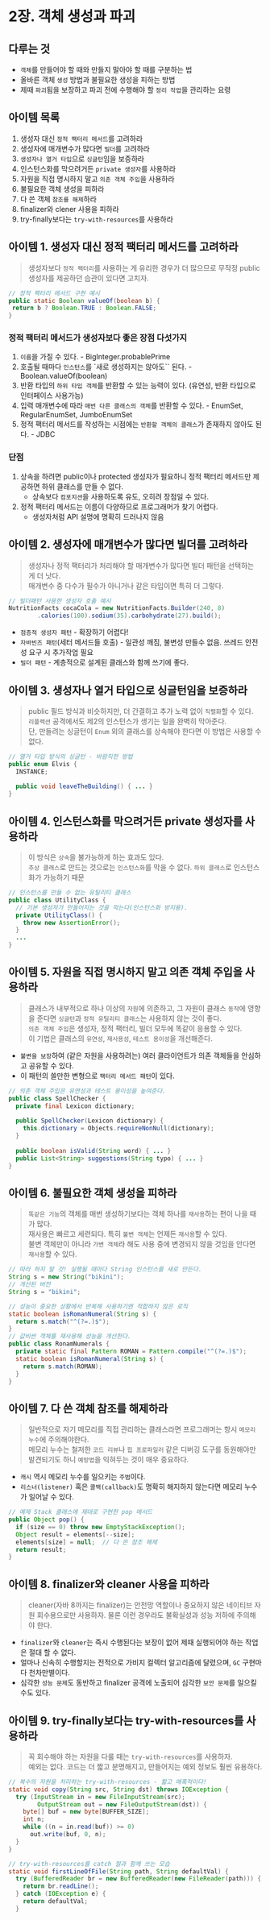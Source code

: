 # 2장. 객체 생성과 파괴
## 다루는 것
- `객체`를 만들어야 할 때와 만들지 말아야 할 때를 구분하는 법
- 올바른 객체 `생성` 방법과 불필요한 생성을 피하는 방법
- 제때 `파괴`됨을 보장하고 파괴 전에 수행해야 할 `정리 작업`을 관리하는 요령

## 아이템 목록
1. 생성자 대신 `정적 팩터리 메서드`를 고려하라
2. 생성자에 매개변수가 많다면 `빌더`를 고려하라
3. `생성자나 열거 타입`으로 `싱글턴`임을 보증하라
4. 인스턴스화를 막으려거든 `private 생성자`를 사용하라
5. 자원을 직접 명시하지 말고 `의존 객체 주입`을 사용하라
6. 불필요한 객체 생성을 피하라
7. 다 쓴 객체 `참조를 해제`하라
8. finalizer와 clener 사용을 피하라
9. try-finally보다는 `try-with-resources`를 사용하라

## 아이템 1. 생성자 대신 정적 팩터리 메서드를 고려하라
> 생성자보다 `정적 팩터리`를 사용하는 게 유리한 경우가 더 많으므로 무작정 public 생성자를 제공하던 습관이 있다면 고치자.

```java
// 정적 팩터리 메서드 구현 예시
public static Boolean valueOf(boolean b) {
 return b ? Boolean.TRUE : Boolean.FALSE; 
}
```

### 정적 팩터리 메서드가 생성자보다 좋은 장점 다섯가지
1. `이름`을 가질 수 있다. - BigInteger.probablePrime
2. 호출될 때마다 `인스턴스`를 `새로 생성하지는 않아도`` 된다. - Boolean.valueOf(boolean)
3. 반환 타입의 `하위 타입 객체`를 반환할 수 있는 능력이 있다. (유연성, 반환 타입으로 인터페이스 사용가능)
4. 입력 매개변수에 따라 `매번 다른 클래스의 객체`를 반환할 수 있다. - EnumSet, RegularEnumSet, JumboEnumSet
5. 정적 팩터리 메서드를 작성하는 시점에는 `반환할 객체의 클래스`가 존재하지 않아도 된다. - JDBC

### 단점
1. 상속을 하려면 public이나 protected 생성자가 필요하니 정적 팩터리 메서드만 제공하면 하위 클래스를 만들 수 없다.
    - 상속보다 `컴포지션`을 사용하도록 유도, 오히려 장점일 수 있다.
2. 정적 팩터리 메서드는 이름이 다양하므로 프로그래머가 찾기 어렵다.
    - 생성자처럼 API 설명에 명확히 드러나지 않음
   
## 아이템 2. 생성자에 매개변수가 많다면 빌더를 고려하라
> 생성자나 정적 팩터리가 처리해야 할 매개변수가 많다면 빌더 패턴을 선택하는 게 더 낫다.  
> 매개변수 중 다수가 필수가 아니거나 같은 타입이면 특히 더 그렇다.

```java
// 빌더패턴 사용한 생성자 호출 예시
NutritionFacts cocaCola = new NutritionFacts.Builder(240, 8)
        .calories(100).sodium(35).carbohydrate(27).build();
```
- `점층적 생성자 패턴` - 확장하기 어렵다!
- `자바빈즈 패턴`(세터 메서드들 호출) - 일관성 깨짐, 불변성 만들수 없음. 쓰레드 안전성 요구 시 추가작업 필요
- `빌더 패턴` - 계층적으로 설계된 클래스와 함께 쓰기에 좋다.

## 아이템 3. 생성자나 열거 타입으로 싱글턴임을 보증하라
> public 필드 방식과 비슷하지만, 더 간결하고 추가 노력 없이 `직렬화`할 수 있다.  
> `리플렉션` 공격에서도 제2의 인스턴스가 생기는 일을 완벽히 막아준다.   
> 단, 만들려는 싱글턴이 `Enum` 외의 클래스를 상속해야 한다면 이 방법은 사용할 수 없다.
> 
```java
// 열거 타입 방식의 싱글턴 - 바람직한 방법
public enum Elvis {
  INSTANCE;
  
  public void leaveTheBuilding() { ... }
}
```

## 아이템 4. 인스턴스화를 막으려거든 private 생성자를 사용하라
> 이 방식은 `상속`을 불가능하게 하는 효과도 있다.  
> `추상 클래스`로 만드는 것으로는 `인스턴스화`를 막을 수 없다. `하위 클래스`로 인스턴스화가 가능하기 때문
```java
// 인스턴스를 만들 수 없는 유틸리티 클래스
public class UtilityClass {
  // 기본 생성자가 만들어지는 것을 막는다(인스턴스화 방지용).
  private UtilityClass() {
    throw new AssertionError();
  }
  ...
}
```

## 아이템 5. 자원을 직접 명시하지 말고 의존 객체 주입을 사용하라
> 클래스가 내부적으로 하나 이상의 `자원`에 의존하고, 그 자원이 클래스 `동작`에 영향을 준다면 `싱글턴`과 `정적 유틸리티 클래스`는 사용하지 않는 것이 좋다.  
> `의존 객체 주입`은 생성자, 정적 팩터리, 빌더 모두에 똑같이 응용할 수 있다.  
> 이 기법은 클래스의 `유연성`, `재사용성`, `테스트 용이성`을 개선해준다.
- `불변을 보장`하여 (같은 자원을 사용하려는) 여러 클라이언트가 의존 객체들을 안심하고 공유할 수 있다.  
- 이 패턴의 쓸만한 변형으로 `팩터리 메서드 패턴`이 있다.
```java
// 의존 객체 주입은 유연성과 테스트 용이성을 높여준다.
public class SpellChecker {
  private final Lexicon dictionary;
  
  public SpellChecker(Lexicon dictionary) {
    this.dictionary = Objects.requireNonNull(dictionary);
  }
  
  public boolean isValid(String word) { ... }
  public List<String> suggestions(String typo) { ... }
}
```

## 아이템 6. 불필요한 객체 생성을 피하라
> `똑같은 기능`의 객체를 매번 생성하기보다는 객체 하나를 `재사용`하는 편이 나을 때가 많다.  
> 재사용은 빠르고 세련되다. 특히 `불변 객체`는 언제든 `재사용`할 수 있다.  
> 불변 객체만이 아니라 `가변 객체`라 해도 사용 중에 변경되지 않을 것임을 안다면 `재사용`할 수 있다.
```java
// 따라 하지 말 것! 실행될 때마다 String 인스턴스를 새로 만든다.
String s = new String("bikini");
// 개선된 버전
String s = "bikini";

// 성능이 중요한 상황에서 반복해 사용하기엔 적합하지 않은 로직
static boolean isRomanNumeral(String s) {
  return s.match("^(?=.)$");
}
// 값비싼 객체를 재사용해 성능을 개선한다.
public class RonamNumerals {
  private static final Pattern ROMAN = Pattern.compile("^(?=.)$");
  static boolean isRomanNumeral(String s) { 
    return s.match(ROMAN); 
  }
}
```

## 아이템 7. 다 쓴 객체 참조를 해제하라
> 일반적으로 자기 메모리를 직접 관리하는 클래스라면 프로그래머는 항시 `메모리 누수`에 주의해야한다.  
> 메모리 누수는 철저한 `코드 리뷰`나 `힙 프로파일러` 같은 디버깅 도구를 동원해야만 발견되기도 하니 `예방법`을 익혀두는 것이 매우 중요하다.
 
- `캐시` 역시 메모리 누수를 일으키는 `주범`이다.  
- `리스너(listener)` 혹은 `콜백(callback)`도 명확히 해지하지 않는다면 메모리 누수가 일어날 수 있다.  

```java
// 예제 Stack 클래스에 제대로 구현한 pop 메서드
public Object pop() {
  if (size == 0) throw new EmptyStackException();
  Object result = elements[--size];
  elements[size] = null;  // 다 쓴 참조 해제
  return result;
}
```

## 아이템 8. finalizer와 cleaner 사용을 피하라
> cleaner(자바 8까지는 finalizer)는 안전망 역할이나 중요하지 않은 네이티브 자원 회수용으로만 사용하자.
> 물론 이런 경우라도 불확실성과 성능 저하에 주의해야 한다.

- `finalizer`와 `cleaner`는 즉시 수행된다는 보장이 없어 제때 실행되어야 하는 작업은 절대 할 수 없다.  
- 얼마나 신속히 수행할지는 전적으로 가비지 컬렉터 알고리즘에 달렸으며, `GC` 구현마다 천차만별이다.  
- 심각한 `성능 문제`도 동반하고 finalizer 공격에 노출되어 심각한 `보안 문제`를 일으킬 수도 있다.  

## 아이템 9. try-finally보다는 try-with-resources를 사용하라
> 꼭 회수해야 하는 자원을 다룰 때는 `try-with-resources`를 사용하자.    
> 예외는 없다. 코드는 더 짧고 분명해지고, 만들어지는 예외 정보도 훨씬 유용하다.
```java
// 복수의 자원을 처리하는 try-with-resources - 짧고 매혹적이다!
static void copy(String src, String dst) throws IOException {
  try (InputStream in = new FileInputStream(src);
        OutputStream out = new FileOutputStream(dst)) {
    byte[] buf = new byte[BUFFER_SIZE];
    int n;
    while ((n = in.read(buf)) >= 0)
      out.write(buf, 0, n);
  }
}

// try-with-resources를 catch 절과 함께 쓰는 모습
static void firstLineOfFile(String path, String defaultVal) {
  try (BufferedReader br = new BufferedReader(new FileReader(path))) {
    return br.readLine();
  } catch (IOException e) {
    return defaultVal;
  }
```
